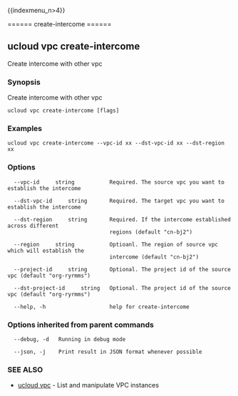 {{indexmenu_n>4}}

====== create-intercome ======

## ucloud vpc create-intercome

Create intercome with other vpc

### Synopsis

Create intercome with other vpc

```
ucloud vpc create-intercome [flags]
```

### Examples

```
ucloud vpc create-intercome --vpc-id xx --dst-vpc-id xx --dst-region xx
```

### Options

```
  --vpc-id     string           Required. The source vpc you want to establish the intercome 

  --dst-vpc-id     string       Required. The target vpc you want to establish the intercome 

  --dst-region     string       Required. If the intercome established across different
                                regions (default "cn-bj2") 

  --region     string           Optioanl. The region of source vpc which will establish the
                                intercome (default "cn-bj2") 

  --project-id     string       Optional. The project id of the source vpc (default "org-ryrmms") 

  --dst-project-id     string   Optional. The project id of the source vpc (default "org-ryrmms") 

  --help, -h                    help for create-intercome 

```

### Options inherited from parent commands

```
  --debug, -d   Running in debug mode 

  --json, -j    Print result in JSON format whenever possible 

```

### SEE ALSO

* [ucloud vpc](software/cli/cmd/ucloud/vpc)	 - List and manipulate VPC instances

